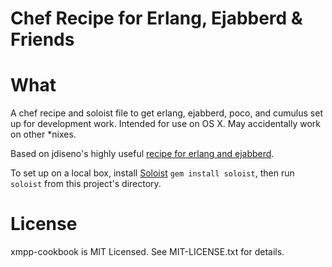 Chef Recipe for Erlang, Ejabberd & Friends
==========================================

# What
A chef recipe and soloist file to get erlang, ejabberd, poco, and cumulus set up for development work.
Intended for use on OS X. May accidentally work on other *nixes.

Based on jdiseno's highly useful [recipe for erlang and ejabberd](https://github.com/jdeseno/erlang-ejabberd-chef-cookbooks).

To set up on a local box, install [Soloist](https://github.com/mkocher/soloist)
`gem install soloist`, then run `soloist` from this project's directory.

# License
xmpp-cookbook is MIT Licensed. See MIT-LICENSE.txt for details.